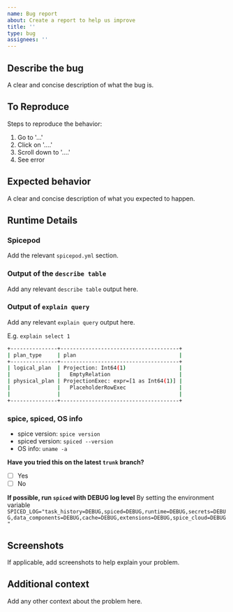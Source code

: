 ```yaml
---
name: Bug report
about: Create a report to help us improve
title: ''
type: bug
assignees: ''
---
```


## Describe the bug

A clear and concise description of what the bug is.

## To Reproduce

Steps to reproduce the behavior:

1. Go to '...'
2. Click on '....'
3. Scroll down to '....'
4. See error

## Expected behavior

A clear and concise description of what you expected to happen.

## Runtime Details

### Spicepod

Add the relevant `spicepod.yml` section.

### Output of the `describe table`

Add any relevant `describe table` output here.

### Output of `explain query`

Add any relevant `explain query` output here.

E.g. `explain select 1`

```bash
+---------------+--------------------------------------+
| plan_type     | plan                                 |
+---------------+--------------------------------------+
| logical_plan  | Projection: Int64(1)                 |
|               |   EmptyRelation                      |
| physical_plan | ProjectionExec: expr=[1 as Int64(1)] |
|               |   PlaceholderRowExec                 |
|               |                                      |
+---------------+--------------------------------------+
```

### spice, spiced, OS info

- spice version: `spice version`
- spiced version: `spiced --version`
- OS info: `uname -a`

**Have you tried this on the latest `trunk` branch?**

- [ ] Yes
- [ ] No

**If possible, run `spiced` with DEBUG log level**
By setting the environment variable `SPICED_LOG="task_history=DEBUG,spiced=DEBUG,runtime=DEBUG,secrets=DEBUG,data_components=DEBUG,cache=DEBUG,extensions=DEBUG,spice_cloud=DEBUG"`

## Screenshots

If applicable, add screenshots to help explain your problem.

## Additional context

Add any other context about the problem here.
